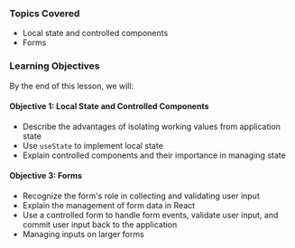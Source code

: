 <!-- h1, h2 already used by CTD Learns -->
### Topics Covered

- Local state and controlled components
- Forms

### Learning Objectives

By the end of this lesson, we will:

#### Objective 1: Local State and Controlled Components

- Describe the advantages of isolating working values from application state
- Use `useState` to implement local state
- Explain controlled components and their importance in managing state

#### Objective 3: Forms

- Recognize the form's role in collecting and validating user input
- Explain the management of form data in React
- Use a controlled form to handle form events, validate user input, and commit user input back to the application
- Managing inputs on larger forms
